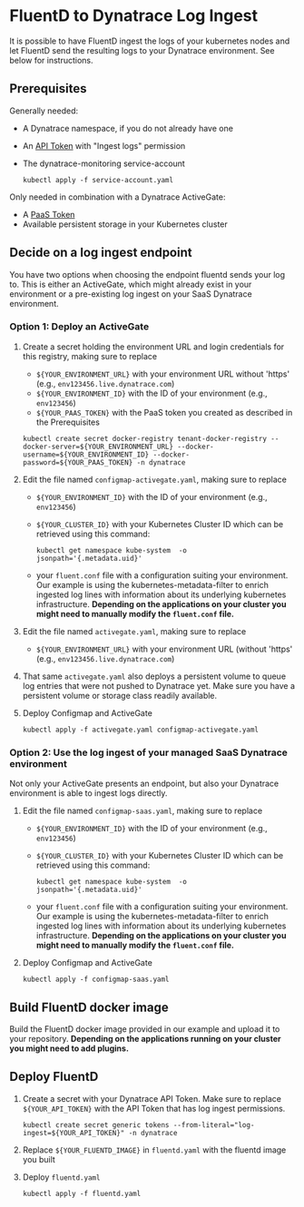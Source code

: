 # FluentD to Dynatrace Log Ingest

It is possible to have FluentD ingest the logs of your kubernetes nodes and let FluentD send the resulting logs to your Dynatrace environment. See below for instructions.

## Prerequisites

Generally needed:

- A Dynatrace namespace, if you do not already have one
- An [API Token](https://www.dynatrace.com/support/help/dynatrace-api/basics/dynatrace-api-authentication/) with "Ingest logs" permission
- The dynatrace-monitoring service-account

   ``kubectl apply -f service-account.yaml``

Only needed in combination with a Dynatrace ActiveGate:

- A [PaaS Token](https://www.dynatrace.com/support/help/get-started/access-tokens/)
- Available persistent storage in your Kubernetes cluster

## Decide on a log ingest endpoint

You have two options when choosing the endpoint fluentd sends your log to.
This is either an ActiveGate, which might already exist in your environment or a pre-existing log ingest on your SaaS Dynatrace environment.

### Option 1: Deploy an ActiveGate

1. Create a secret holding the environment URL and login credentials for this registry, making sure to replace

   - `${YOUR_ENVIRONMENT_URL}` with your environment URL without 'https' (e.g., `env123456.live.dynatrace.com`)
   - `${YOUR_ENVIRONMENT_ID}` with the ID of your environment (e.g., `env123456`)
   - `${YOUR_PAAS_TOKEN}` with the PaaS token you created as described in the Prerequisites

   ``kubectl create secret docker-registry tenant-docker-registry --docker-server=${YOUR_ENVIRONMENT_URL} --docker-username=${YOUR_ENVIRONMENT_ID} --docker-password=${YOUR_PAAS_TOKEN} -n dynatrace``

2. Edit the file named `configmap-activegate.yaml`, making sure to replace
   - `${YOUR_ENVIRONMENT_ID}` with the ID of your environment (e.g., `env123456`)
   - `${YOUR_CLUSTER_ID}` with your Kubernetes Cluster ID which can be retrieved using this command:

     ``kubectl get namespace kube-system  -o jsonpath='{.metadata.uid}'``

   - your `fluent.conf` file with a configuration suiting your environment. Our example is using the kubernetes-metadata-filter to enrich ingested log lines with information about its underlying kubernetes infrastructure. **Depending on the applications on your cluster you might need to manually modify the `fluent.conf` file.**

3. Edit the file named `activegate.yaml`, making sure to replace
   - `${YOUR_ENVIRONMENT_URL}` with your environment URL (without 'https' (e.g., `env123456.live.dynatrace.com`)

4. That same `activegate.yaml` also deploys a persistent volume to queue log entries that were not pushed to Dynatrace yet. Make sure you have a persistent volume or storage class readily available.

5. Deploy Configmap and ActiveGate

   ``kubectl apply -f activegate.yaml configmap-activegate.yaml``

### Option 2: Use the log ingest of your managed SaaS Dynatrace environment

Not only your ActiveGate presents an endpoint, but also your Dynatrace environment is able to ingest logs directly.

1. Edit the file named `configmap-saas.yaml`, making sure to replace
   - `${YOUR_ENVIRONMENT_ID}` with the ID of your environment (e.g., `env123456`)
   - `${YOUR_CLUSTER_ID}` with your Kubernetes Cluster ID which can be retrieved using this command:

     ``kubectl get namespace kube-system  -o jsonpath='{.metadata.uid}'``

   - your `fluent.conf` file with a configuration suiting your environment. Our example is using the kubernetes-metadata-filter to enrich ingested log lines with information about its underlying kubernetes infrastructure. **Depending on the applications on your cluster you might need to manually modify the `fluent.conf` file.**

2. Deploy Configmap and ActiveGate

   ``kubectl apply -f configmap-saas.yaml``

## Build FluentD docker image

Build the FluentD docker image provided in our example and upload it to your repository. **Depending on the applications running on your cluster you might need to add plugins.**

## Deploy FluentD

1. Create a secret with your Dynatrace API Token. Make sure to replace `${YOUR_API_TOKEN}` with the API Token that has log ingest permissions.

   ``kubectl create secret generic tokens --from-literal="log-ingest=${YOUR_API_TOKEN}" -n dynatrace``

2. Replace `${YOUR_FLUENTD_IMAGE}` in `fluentd.yaml` with the fluentd image you built

3. Deploy `fluentd.yaml`

   ``kubectl apply -f fluentd.yaml``
